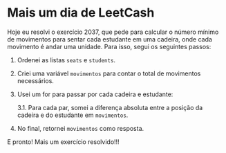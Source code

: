 # Mais um dia de LeetCash

Hoje eu resolvi o exercício 2037, que pede para calcular o número mínimo de movimentos para sentar cada estudante em uma cadeira, onde cada movimento é andar uma unidade. Para isso, segui os seguintes passos:

1. Ordenei as listas `seats` e `students`.

2. Criei uma variável `movimentos` para contar o total de movimentos necessários.

3. Usei um for para passar por cada cadeira e estudante:

    3.1. Para cada par, somei a diferença absoluta entre a posição da cadeira e do estudante em `movimentos`.

4. No final, retornei `movimentos` como resposta.

E pronto! Mais um exercício resolvido!!!